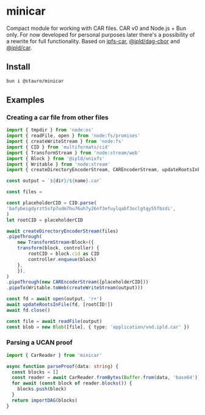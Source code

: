 # minicar

Compact module for working with CAR files. CAR v0 and Node.js + Bun only. For now developed for personal purposes later there's a possibility of a rewrite for full functionality. Based on [ipfs-car](https://github.com/web3-storage/ipfs-car), [@ipld/dag-cbor](https://github.com/ipld/js-dag-cbor) and [@ipld/car](https://github.com/ipld/js-car).

## Install

```sh
bun i @stauro/minicar
```

## Examples

### Creating a car file from other files

```ts
import { tmpdir } from 'node:os'
import { readFile, open } from 'node:fs/promises'
import { createWriteStream } from 'node:fs'
import { CID } from 'multiformats/cid'
import { TransformStream } from 'node:stream/web'
import { Block } from '@ipld/unixfs'
import { Writable } from 'node:stream'
import { createDirectoryEncoderStream, CAREncoderStream, updateRootsInFile } from 'minicar'

const output = `${dir}/${name}.car`

const files = 

const placeholderCID = CID.parse(
'bafybeigdyrzt5sfp7udm7hu76uh7y26nf3efuylqabf3oclgtqy55fbzdi',
)
let rootCID = placeholderCID

await createDirectoryEncoderStream(files)
.pipeThrough(
    new TransformStream<Block>({
    transform(block, controller) {
        rootCID = block.cid as CID
        controller.enqueue(block)
    },
    }),
)
.pipeThrough(new CAREncoderStream([placeholderCID]))
.pipeTo(Writable.toWeb(createWriteStream(output)))

const fd = await open(output, 'r+')
await updateRootsInFile(fd, [rootCID!])
await fd.close()

const file = await readFile(output)
const blob = new Blob([file], { type: 'application/vnd.ipld.car' })
```

### Parsing a UCAN proof

```ts
import { CarReader } from 'minicar'

async function parseProof(data: string) {
  const blocks = []
  const reader = await CarReader.fromBytes(Buffer.from(data, 'base64'))
  for await (const block of reader.blocks()) {
    blocks.push(block)
  }
  return importDAG(blocks)
}
```